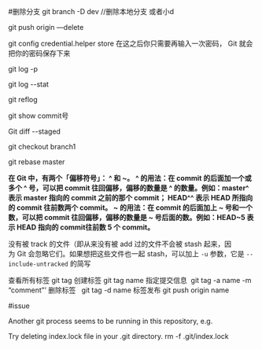#删除分支
git branch -D dev //删除本地分支 或者小d

git push origin —delete <branchName>


git config credential.helper store 在这之后你只需要再输入一次密码， Git 就会把你的密码保存下来

git log -p

git log --stat

git reflog

git show commit号

Git diff --staged

git checkout branch1

git rebase master



**在 Git 中，有两个「偏移符号」： ^ 和 ~。 ^ 的用法：在 commit 的后面加一个或多个 ^ 号，可以把 commit 往回偏移，偏移的数量是 ^ 的数量。例如：master^ 表示 master 指向的 commit 之前的那个 commit； HEAD^^ 表示 HEAD 所指向的 commit 往前数两个 commit。 ~ 的用法：在 commit 的后面加上 ~ 号和一个数，可以把 commit 往回偏移，偏移的数量是 ~ 号后面的数。例如：HEAD~5 表示 HEAD 指向的 commit往前数 5 个 commit。**


没有被 track 的文件（即从来没有被 add 过的文件不会被 stash 起来，因为 Git 会忽略它们。如果想把这些文件也一起 stash，可以加上 `-u` 参数，它是 `--include-untracked` 的简写


查看所有标签 git tag
创建标签 git tag name
指定提交信息  git tag -a name -m “comment”’
删除标签   git tag -d name
标签发布 git push origin name



#issue

Another git process seems to be running in this repository, e.g.


Try deleting index.lock file in your .git directory.
rm -f .git/index.lock

